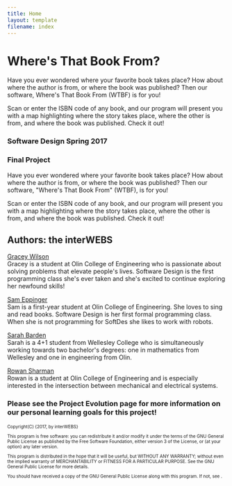 ```yaml
---
title: Home
layout: template
filename: index
---
```

# Where's That Book From?

Have you ever wondered where your favorite book takes place? How about where the author is from, or where the book was published? Then our software, Where's That Book From (WTBF) is for you!

Scan or enter the ISBN code of any book, and our program will present you with a map highlighting where the story takes place, where the other is from, and where the book was published. Check it out!

### Software Design Spring 2017
### Final Project

Have you ever wondered where your favorite book takes place? How about where the author is from, or where the book was published? Then our software, "Where's That Book From" (WTBF), is for you!

Scan or enter the ISBN code of any book, and our program will present you with a map highlighting where the story takes place, where the other is from, and where the book was published. Check it out!

## Authors: the interWEBS
<a href="https://github.com/graceyw">Gracey Wilson</a><br>
Gracey is a student at Olin College of Engineering who is passionate about solving problems that elevate people's lives. Software Design is the first programming class she's ever taken and she's excited to continue exploring her newfound skills!

<a href="https://github.com/samEpp">Sam Eppinger</a><br>
Sam is a first-year student at Olin College of Engineering. She loves to sing and read books. Software Design is her first formal programming class. When she is not programming for SoftDes she likes to work with robots.

<a href="https://github.com/srbarden">Sarah Barden</a><br>
Sarah is a 4+1 student from Wellesley College who is simultaneously working towards two bachelor's degrees: one in mathematics from Wellesley and one in engineering from Olin.

<a href="https://github.com/rowansharman">Rowan Sharman</a><br>
Rowan is a student at Olin College of Engineering and is especially interested in the intersection between mechanical and electrical systems.

### Please see the Project Evolution page for more information on our personal learning goals for this project!
<font size="-2">
<p>
Copyright(C) {2017, by interWEBS}
</p> <p>
This program is free software: you can redistribute it and/or modify it under the terms of the GNU General Public License as published by the Free Software Foundation, either version 3 of the License, or (at your option) any later version. 
</p> <p>
This program is distributed in the hope that it will be useful, but WITHOUT ANY WARRANTY; without even the implied warranty of MERCHANTABILITY or FITNESS FOR A PARTICULAR PURPOSE. See the GNU General Public License for more details.
</p> <p>
You should have received a copy of the GNU General Public License along with this program. If not, see <http://www.gnu.org/licenses/>.
</p>
</font>

